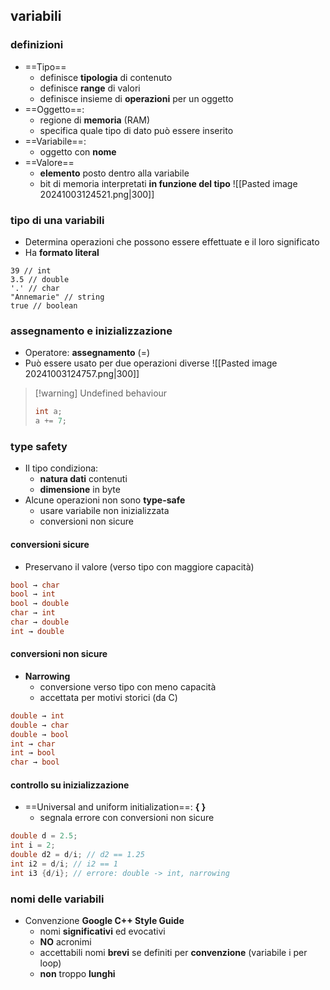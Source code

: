## variabili
### definizioni
- ==Tipo==
	- definisce **tipologia** di contenuto
	- definisce **range** di valori
	- definisce insieme di **operazioni** per un oggetto
- ==Oggetto==:
	- regione di **memoria** (RAM)
	- specifica quale tipo di dato può essere inserito
- ==Variabile==:
	- oggetto con **nome**
- ==Valore==
	- **elemento** posto dentro alla variabile
	- bit di memoria interpretati **in funzione del tipo**
![[Pasted image 20241003124521.png|300]]

### tipo di una variabili
- Determina operazioni che possono essere effettuate e il loro significato
- Ha **formato literal**
```
39 // int 
3.5 // double 
'.' // char 
"Annemarie" // string 
true // boolean
```
<div style="page-break-after: always;"></div>

### assegnamento e inizializzazione
- Operatore: **assegnamento** (=)
- Può essere usato per due operazioni diverse
![[Pasted image 20241003124757.png|300]]
>[!warning] Undefined behaviour
>```cpp
>int a;
>a += 7;

### type safety
- Il tipo condiziona:
	- **natura dati** contenuti
	- **dimensione** in byte
- Alcune operazioni non sono **type-safe**
	- usare variabile non inizializzata
	- conversioni non sicure
#### conversioni sicure
- Preservano il valore (verso tipo con maggiore capacità)
```cpp
bool → char  
bool → int 
bool → double 
char → int 
char → double 
int → double
```
#### conversioni non sicure
- **Narrowing**
	- conversione verso tipo con meno capacità
	- accettata per motivi storici (da C)
```cpp
double → int 
double → char 
double → bool 
int → char 
int → bool 
char → bool
```

#### controllo su inizializzazione
- ==Universal and uniform initialization==: **{ }**
	- segnala errore con conversioni non sicure
```cpp
double d = 2.5; 
int i = 2; 
double d2 = d/i; // d2 == 1.25 
int i2 = d/i; // i2 == 1 
int i3 {d/i}; // errore: double -> int, narrowing
```

### nomi delle variabili
- Convenzione **Google C++ Style Guide**
	- nomi **significativi** ed evocativi
	- **NO** acronimi
	- accettabili nomi **brevi** se definiti per **convenzione** (variabile i per loop)
	- **non** troppo **lunghi**
